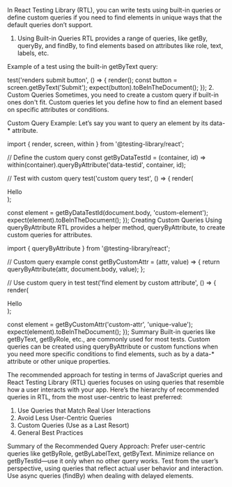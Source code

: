In React Testing Library (RTL), you can write tests using built-in queries or define custom queries if you need to find elements in unique ways that the default queries don’t support.

1. Using Built-in Queries
RTL provides a range of queries, like getBy, queryBy, and findBy, to find elements based on attributes like role, text, labels, etc.

Example of a test using the built-in getByText query:


test('renders submit button', () => {
  render(<MyComponent />);
  const button = screen.getByText('Submit');
  expect(button).toBeInTheDocument();
});
2. Custom Queries
Sometimes, you need to create a custom query if built-in ones don't fit. Custom queries let you define how to find an element based on specific attributes or conditions.

Custom Query Example:
Let’s say you want to query an element by its data-* attribute.


import { render, screen, within } from '@testing-library/react';

// Define the custom query
const getByDataTestId = (container, id) => within(container).queryByAttribute('data-testid', container, id);

// Test with custom query
test('custom query test', () => {
  render(<div data-testid="custom-element">Hello</div>);
  
  const element = getByDataTestId(document.body, 'custom-element');
  expect(element).toBeInTheDocument();
});
Creating Custom Queries Using queryByAttribute
RTL provides a helper method, queryByAttribute, to create custom queries for attributes.


import { queryByAttribute } from '@testing-library/react';

// Custom query example
const getByCustomAttr = (attr, value) => {
  return queryByAttribute(attr, document.body, value);
};

// Use custom query in test
test('find element by custom attribute', () => {
  render(<div custom-attr="unique-value">Hello</div>);
  
  const element = getByCustomAttr('custom-attr', 'unique-value');
  expect(element).toBeInTheDocument();
});
Summary
Built-in queries like getByText, getByRole, etc., are commonly used for most tests.
Custom queries can be created using queryByAttribute or custom functions when you need more specific conditions to find elements, such as by a data-* attribute or other unique properties.






The recommended approach for testing in terms of JavaScript queries and React Testing Library (RTL) queries focuses on using queries that resemble how a user interacts with your app. Here’s the hierarchy of recommended queries in RTL, from the most user-centric to least preferred:

1. Use Queries that Match Real User Interactions
2. Avoid Less User-Centric Queries
3. Custom Queries (Use as a Last Resort)
4. General Best Practices


Summary of the Recommended Query Approach:
Prefer user-centric queries like getByRole, getByLabelText, getByText.
Minimize reliance on getByTestId—use it only when no other query works.
Test from the user’s perspective, using queries that reflect actual user behavior and interaction.
Use async queries (findBy) when dealing with delayed elements.
